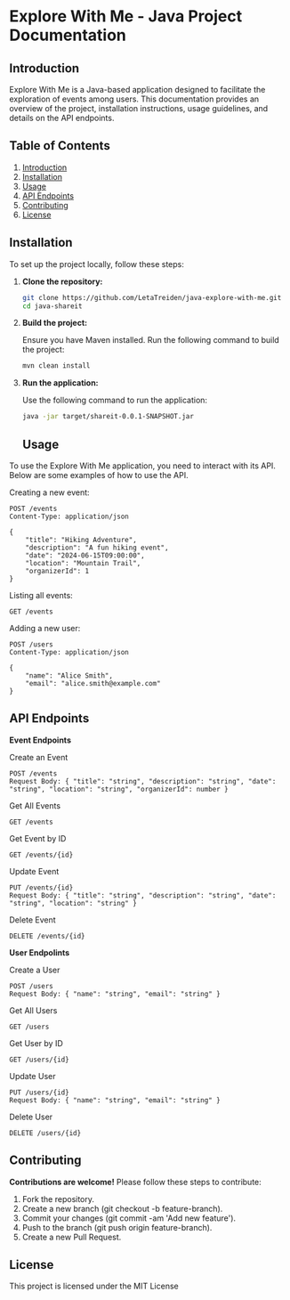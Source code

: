 # Explore With Me - Java Project Documentation

## Introduction

Explore With Me is a Java-based application designed to facilitate the exploration of events among users. This documentation provides an overview of the project, installation instructions, usage guidelines, and details on the API endpoints.

## Table of Contents

1. [Introduction](#introduction)
2. [Installation](#installation)
3. [Usage](#usage)
4. [API Endpoints](#api-endpoints)
5. [Contributing](#contributing)
6. [License](#license)

## Installation

To set up the project locally, follow these steps:

1. **Clone the repository:**

   ```sh
   git clone https://github.com/LetaTreiden/java-explore-with-me.git
   cd java-shareit
   
2. **Build the project:**

   Ensure you have Maven installed. Run the following command to build the project:
   ```sh
   mvn clean install

3. **Run the application:**

   Use the following command to run the application:
   ```sh
   java -jar target/shareit-0.0.1-SNAPSHOT.jar
   ```

   ## Usage
To use the Explore With Me application, you need to interact with its API. Below are some examples of how to use the API.

Creating a new event:
```
POST /events
Content-Type: application/json

{
    "title": "Hiking Adventure",
    "description": "A fun hiking event",
    "date": "2024-06-15T09:00:00",
    "location": "Mountain Trail",
    "organizerId": 1
}
```
Listing all events:
```
GET /events
```
Adding a new user:
```
POST /users
Content-Type: application/json

{
    "name": "Alice Smith",
    "email": "alice.smith@example.com"
}
```

## API Endpoints
**Event Endpoints**

Create an Event
```
POST /events
Request Body: { "title": "string", "description": "string", "date": "string", "location": "string", "organizerId": number }
```
Get All Events
```
GET /events
```
Get Event by ID
```
GET /events/{id}
```
Update Event
```
PUT /events/{id}
Request Body: { "title": "string", "description": "string", "date": "string", "location": "string" }
```
Delete Event
```
DELETE /events/{id}
```

**User Endpolints**

Create a User
```
POST /users
Request Body: { "name": "string", "email": "string" }
```
Get All Users
```
GET /users
```
Get User by ID
```
GET /users/{id}
```
Update User
```
PUT /users/{id}
Request Body: { "name": "string", "email": "string" }
```
Delete User
```
DELETE /users/{id}
```

## Contributing
**Contributions are welcome!** Please follow these steps to contribute:

1. Fork the repository.
2. Create a new branch (git checkout -b feature-branch).
3. Commit your changes (git commit -am 'Add new feature').
4. Push to the branch (git push origin feature-branch).
5. Create a new Pull Request.


## License
This project is licensed under the MIT License
